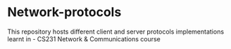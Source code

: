 # Network-protocols
This repository hosts different client and server protocols implementations learnt in - CS231 Network &amp; Communications course
